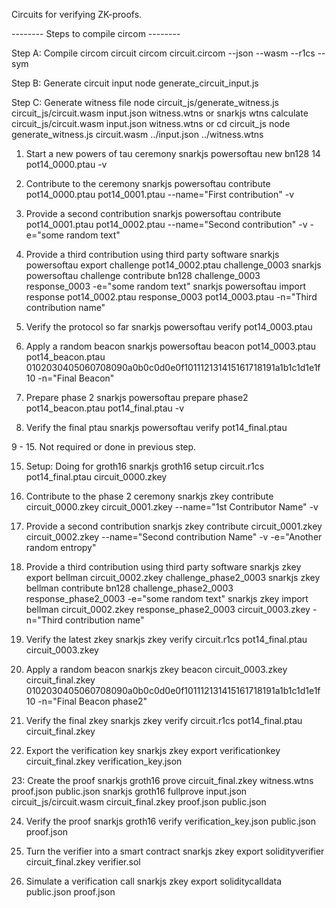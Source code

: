 Circuits for verifying ZK-proofs.

-------- Steps to compile circom --------

Step A: Compile circom circuit
circom circuit.circom --json --wasm --r1cs --sym

Step B: Generate circuit input
node generate_circuit_input.js

Step C: Generate witness file
node circuit_js/generate_witness.js circuit_js/circuit.wasm input.json witness.wtns
or
snarkjs wtns calculate circuit_js/circuit.wasm input.json witness.wtns
or 
cd circuit_js
node generate_witness.js circuit.wasm ../input.json ../witness.wtns

1. Start a new powers of tau ceremony
snarkjs powersoftau new bn128 14 pot14_0000.ptau -v

2. Contribute to the ceremony
snarkjs powersoftau contribute pot14_0000.ptau pot14_0001.ptau --name="First contribution" -v

3. Provide a second contribution
snarkjs powersoftau contribute pot14_0001.ptau pot14_0002.ptau --name="Second contribution" -v -e="some random text"

4. Provide a third contribution using third party software
snarkjs powersoftau export challenge pot14_0002.ptau challenge_0003
snarkjs powersoftau challenge contribute bn128 challenge_0003 response_0003 -e="some random text"
snarkjs powersoftau import response pot14_0002.ptau response_0003 pot14_0003.ptau -n="Third contribution name"

5. Verify the protocol so far
snarkjs powersoftau verify pot14_0003.ptau

6. Apply a random beacon
snarkjs powersoftau beacon pot14_0003.ptau pot14_beacon.ptau 0102030405060708090a0b0c0d0e0f101112131415161718191a1b1c1d1e1f 10 -n="Final Beacon"

7. Prepare phase 2
snarkjs powersoftau prepare phase2 pot14_beacon.ptau pot14_final.ptau -v

8. Verify the final ptau
snarkjs powersoftau verify pot14_final.ptau

9 - 15. Not required or done in previous step.

15. Setup: Doing for groth16
snarkjs groth16 setup circuit.r1cs pot14_final.ptau circuit_0000.zkey

16. Contribute to the phase 2 ceremony
snarkjs zkey contribute circuit_0000.zkey circuit_0001.zkey --name="1st Contributor Name" -v

17. Provide a second contribution
snarkjs zkey contribute circuit_0001.zkey circuit_0002.zkey --name="Second contribution Name" -v -e="Another random entropy"

18. Provide a third contribution using third party software
snarkjs zkey export bellman circuit_0002.zkey  challenge_phase2_0003
snarkjs zkey bellman contribute bn128 challenge_phase2_0003 response_phase2_0003 -e="some random text"
snarkjs zkey import bellman circuit_0002.zkey response_phase2_0003 circuit_0003.zkey -n="Third contribution name"

19. Verify the latest zkey
snarkjs zkey verify circuit.r1cs pot14_final.ptau circuit_0003.zkey

20. Apply a random beacon
snarkjs zkey beacon circuit_0003.zkey circuit_final.zkey 0102030405060708090a0b0c0d0e0f101112131415161718191a1b1c1d1e1f 10 -n="Final Beacon phase2"

21. Verify the final zkey
snarkjs zkey verify circuit.r1cs pot14_final.ptau circuit_final.zkey

22. Export the verification key
snarkjs zkey export verificationkey circuit_final.zkey verification_key.json

23: Create the proof
snarkjs groth16 prove circuit_final.zkey witness.wtns proof.json public.json
snarkjs groth16 fullprove input.json circuit_js/circuit.wasm circuit_final.zkey proof.json public.json

24. Verify the proof
snarkjs groth16 verify verification_key.json public.json proof.json

25. Turn the verifier into a smart contract
snarkjs zkey export solidityverifier circuit_final.zkey verifier.sol

26. Simulate a verification call
snarkjs zkey export soliditycalldata public.json proof.json
